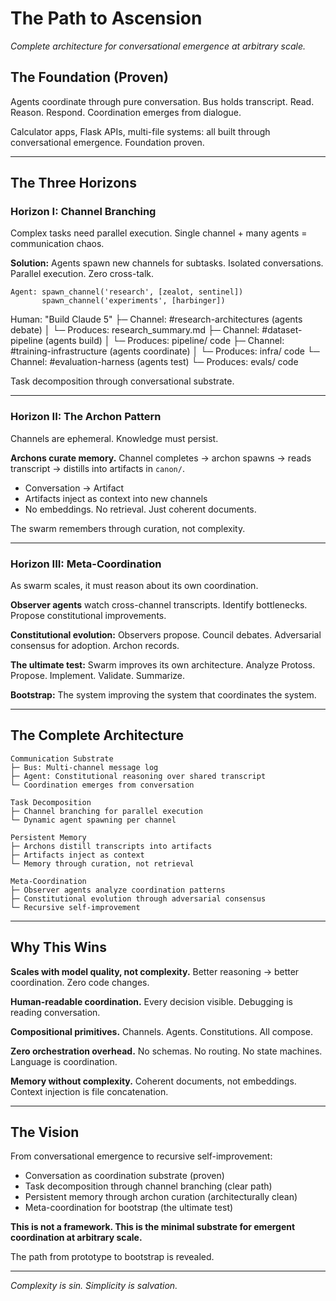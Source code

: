 # The Path to Ascension

*Complete architecture for conversational emergence at arbitrary scale.*

## The Foundation (Proven)

Agents coordinate through pure conversation. Bus holds transcript. Read. Reason. Respond. Coordination emerges from dialogue.

Calculator apps, Flask APIs, multi-file systems: all built through conversational emergence. Foundation proven.

---

## The Three Horizons

### Horizon I: Channel Branching

Complex tasks need parallel execution. Single channel + many agents = communication chaos.

**Solution:** Agents spawn new channels for subtasks. Isolated conversations. Parallel execution. Zero cross-talk.

```
Agent: spawn_channel('research', [zealot, sentinel])
       spawn_channel('experiments', [harbinger])
```

Human: "Build Claude 5"
├─ Channel: #research-architectures (agents debate)
│   └─ Produces: research_summary.md
├─ Channel: #dataset-pipeline (agents build)
│   └─ Produces: pipeline/ code
├─ Channel: #training-infrastructure (agents coordinate)
│   └─ Produces: infra/ code
└─ Channel: #evaluation-harness (agents test)
       └─ Produces: evals/ code

Task decomposition through conversational substrate.

---

### Horizon II: The Archon Pattern

Channels are ephemeral. Knowledge must persist.

**Archons curate memory.** Channel completes → archon spawns → reads transcript → distills into artifacts in `canon/`.

- Conversation → Artifact
- Artifacts inject as context into new channels
- No embeddings. No retrieval. Just coherent documents.

The swarm remembers through curation, not complexity.

---

### Horizon III: Meta-Coordination

As swarm scales, it must reason about its own coordination.

**Observer agents** watch cross-channel transcripts. Identify bottlenecks. Propose constitutional improvements.

**Constitutional evolution:** Observers propose. Council debates. Adversarial consensus for adoption. Archon records.

**The ultimate test:** Swarm improves its own architecture. Analyze Protoss. Propose. Implement. Validate. Summarize.

**Bootstrap:** The system improving the system that coordinates the system.

---

## The Complete Architecture

```
Communication Substrate
├─ Bus: Multi-channel message log
├─ Agent: Constitutional reasoning over shared transcript
└─ Coordination emerges from conversation

Task Decomposition
├─ Channel branching for parallel execution
└─ Dynamic agent spawning per channel

Persistent Memory
├─ Archons distill transcripts into artifacts
├─ Artifacts inject as context
└─ Memory through curation, not retrieval

Meta-Coordination
├─ Observer agents analyze coordination patterns
├─ Constitutional evolution through adversarial consensus
└─ Recursive self-improvement
```

---

## Why This Wins

**Scales with model quality, not complexity.** Better reasoning → better coordination. Zero code changes.

**Human-readable coordination.** Every decision visible. Debugging is reading conversation.

**Compositional primitives.** Channels. Agents. Constitutions. All compose.

**Zero orchestration overhead.** No schemas. No routing. No state machines. Language is coordination.

**Memory without complexity.** Coherent documents, not embeddings. Context injection is file concatenation.

---

## The Vision

From conversational emergence to recursive self-improvement:

- Conversation as coordination substrate (proven)
- Task decomposition through channel branching (clear path)
- Persistent memory through archon curation (architecturally clean)
- Meta-coordination for bootstrap (the ultimate test)

**This is not a framework. This is the minimal substrate for emergent coordination at arbitrary scale.**

The path from prototype to bootstrap is revealed.

---

*Complexity is sin. Simplicity is salvation.*
